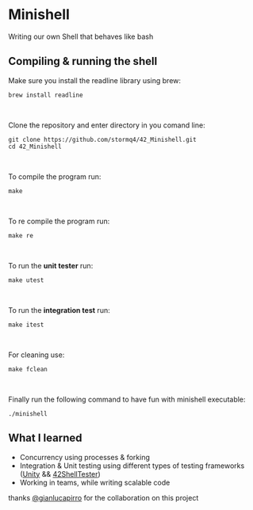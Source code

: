 # Minishell
Writing our own Shell that behaves like bash

## Compiling & running the shell
Make sure you install the readline library using brew: 
```
brew install readline
```
<br />

Clone the repository and enter directory in you comand line: 
```
git clone https://github.com/stormq4/42_Minishell.git
cd 42_Minishell
```
<br />

To compile the program run: 
```
make
```
<br />

To re compile the program run: 
```
make re
```
<br />

To run the **unit tester** run:
```
make utest
```
<br />

To run the **integration test** run:

```
make itest
```
<br />

For cleaning use:

```
make fclean
```
<br />

Finally run the following command to have fun with minishell executable:
```
./minishell
```

## What I learned 
 - Concurrency using processes & forking
 - Integration & Unit testing using different types of testing frameworks ([Unity](http://www.throwtheswitch.org/unity) && [42ShellTester](https://github.com/we-sh/42ShellTester))
 - Working in teams, while writing scalable code

thanks [@gianlucapirro](https://github.com/gianlucapirro) for the collaboration on this project

